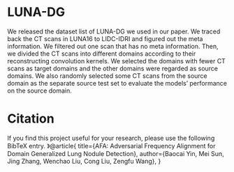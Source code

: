 # LUNA-DG

We released the dataset list of LUNA-DG we used in our paper. We traced back the CT scans in LUNA16 to LIDC-IDRI and figured out the meta information. We filtered out one scan that has no meta information. Then, we divided the CT scans into different domains according to their reconstructing convolution kernels. We selected the domains with fewer CT scans as target domains and the other domains were regarded as source domains. We also randomly selected some CT scans from the source domain as the separate source test set to evaluate the models’ performance on the source domain.


Citation
=
If you find this project useful for your research, please use the following BibTeX entry.
》@article{
  title={AFA: Adversarial Frequency Alignment for Domain Generalized Lung Nodule Detection},
  author={Baocai Yin, Mei Sun, Jing Zhang, Wenchao Liu, Cong Liu, Zengfu Wang},
}
